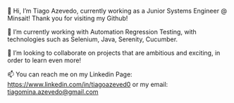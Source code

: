 👋 Hi, I’m Tiago Azevedo, currently working as a Junior Systems Engineer @ Minsait! Thank you for visiting my Github!

🌱 I’m currently working with Automation Regression Testing, with technologies such as Selenium, Java, Serenity, Cucumber.

💞️ I’m looking to collaborate on projects that are ambitious and exciting, in order to learn even more!

📫 You can reach me on my Linkedin Page: https://www.linkedin.com/in/tiagoazeved0 or my email: tiagomina.azevedo@gmail.com
